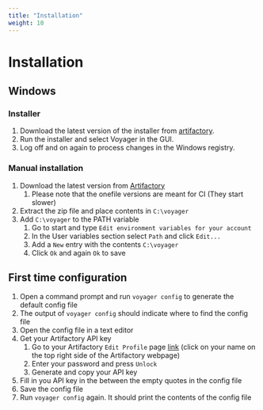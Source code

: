 ```yaml
---
title: "Installation"
weight: 10
---
```

# Installation

## Windows

### Installer

1. Download the latest version of the installer from [artifactory](https://artifactory.prodrive.nl/artifactory/siatd-generic-local/Tools/Installer).
2. Run the installer and select Voyager in the GUI.
3. Log off and on again to process changes in the Windows registry.

### Manual installation

1. Download the latest version from [Artifactory](https://artifactory.prodrive.nl/artifactory/webapp/#/artifacts/browse/tree/General/siatd-generic-local/Tools/voyager)
    1. Please note that the onefile versions are meant for CI (They start slower)
2. Extract the zip file and place contents in `C:\voyager`
3. Add `C:\voyager` to the PATH variable
    1. Go to start and type `Edit environment variables for your account`
    2. In the User variables section select `Path` and click `Edit...`
    3. Add a `New` entry with the contents `C:\voyager`
    4. Click `Ok` and again `Ok` to save

## First time configuration
1. Open a command prompt and run `voyager config` to generate the default config file
2. The output of `voyager config` should indicate where to find the config file
3. Open the config file in a text editor
4. Get your Artifactory API key
    1. Go to your Artifactory `Edit Profile` page [link](https://artifactory.prodrive.nl/artifactory/webapp/#/profile)
    (click on your name on the top right side of the Artifactory webpage)
    2. Enter your password and press `Unlock`
    3. Generate and copy your API key
5. Fill in you API key in the between the empty quotes in the config file
6. Save the config file
7. Run `voyager config` again. It should print the contents of the config file